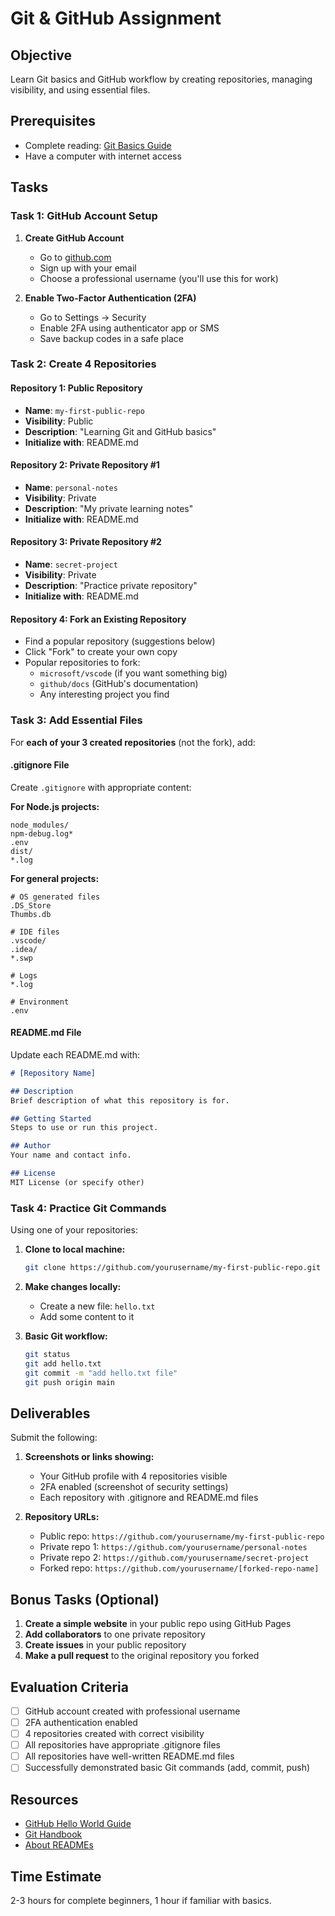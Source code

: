 # Git & GitHub Assignment

## Objective
Learn Git basics and GitHub workflow by creating repositories, managing visibility, and using essential files.

## Prerequisites
- Complete reading: [Git Basics Guide](../tech-insights/2-vcs-git.md)
- Have a computer with internet access

## Tasks

### Task 1: GitHub Account Setup
1. **Create GitHub Account**
   - Go to [github.com](https://github.com)
   - Sign up with your email
   - Choose a professional username (you'll use this for work)

2. **Enable Two-Factor Authentication (2FA)**
   - Go to Settings → Security
   - Enable 2FA using authenticator app or SMS
   - Save backup codes in a safe place

### Task 2: Create 4 Repositories

#### Repository 1: Public Repository
- **Name**: `my-first-public-repo`
- **Visibility**: Public
- **Description**: "Learning Git and GitHub basics"
- **Initialize with**: README.md

#### Repository 2: Private Repository #1
- **Name**: `personal-notes`
- **Visibility**: Private
- **Description**: "My private learning notes"
- **Initialize with**: README.md

#### Repository 3: Private Repository #2
- **Name**: `secret-project`
- **Visibility**: Private
- **Description**: "Practice private repository"
- **Initialize with**: README.md

#### Repository 4: Fork an Existing Repository
- Find a popular repository (suggestions below)
- Click "Fork" to create your own copy
- Popular repositories to fork:
  - `microsoft/vscode` (if you want something big)
  - `github/docs` (GitHub's documentation)
  - Any interesting project you find

### Task 3: Add Essential Files

For **each of your 3 created repositories** (not the fork), add:

#### .gitignore File
Create `.gitignore` with appropriate content:

**For Node.js projects:**
```
node_modules/
npm-debug.log*
.env
dist/
*.log
```

**For general projects:**
```
# OS generated files
.DS_Store
Thumbs.db

# IDE files
.vscode/
.idea/
*.swp

# Logs
*.log

# Environment
.env
```

#### README.md File
Update each README.md with:

```markdown
# [Repository Name]

## Description
Brief description of what this repository is for.

## Getting Started
Steps to use or run this project.

## Author
Your name and contact info.

## License
MIT License (or specify other)
```

### Task 4: Practice Git Commands

Using one of your repositories:

1. **Clone to local machine:**
   ```bash
   git clone https://github.com/yourusername/my-first-public-repo.git
   ```

2. **Make changes locally:**
   - Create a new file: `hello.txt`
   - Add some content to it

3. **Basic Git workflow:**
   ```bash
   git status
   git add hello.txt
   git commit -m "add hello.txt file"
   git push origin main
   ```

## Deliverables

Submit the following:

1. **Screenshots or links showing:**
   - Your GitHub profile with 4 repositories visible
   - 2FA enabled (screenshot of security settings)
   - Each repository with .gitignore and README.md files

2. **Repository URLs:**
   - Public repo: `https://github.com/yourusername/my-first-public-repo`
   - Private repo 1: `https://github.com/yourusername/personal-notes`
   - Private repo 2: `https://github.com/yourusername/secret-project`
   - Forked repo: `https://github.com/yourusername/[forked-repo-name]`

## Bonus Tasks (Optional)

1. **Create a simple website** in your public repo using GitHub Pages
2. **Add collaborators** to one private repository
3. **Create issues** in your public repository
4. **Make a pull request** to the original repository you forked

## Evaluation Criteria

- [ ] GitHub account created with professional username
- [ ] 2FA authentication enabled
- [ ] 4 repositories created with correct visibility
- [ ] All repositories have appropriate .gitignore files
- [ ] All repositories have well-written README.md files
- [ ] Successfully demonstrated basic Git commands (add, commit, push)

## Resources

- [GitHub Hello World Guide](https://guides.github.com/activities/hello-world/)
- [Git Handbook](https://guides.github.com/introduction/git-handbook/)
- [About READMEs](https://docs.github.com/en/repositories/managing-your-repositorys-settings-and-features/customizing-your-repository/about-readmes)

## Time Estimate
2-3 hours for complete beginners, 1 hour if familiar with basics.
